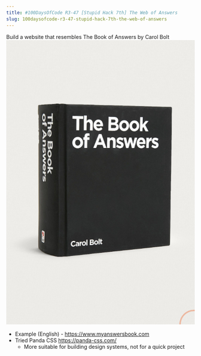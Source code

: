 ```yaml
---
title: #100DaysOfCode R3-47 [Stupid Hack 7th] The Web of Answers
slug: 100daysofcode-r3-47-stupid-hack-7th-the-web-of-answers
---
```


Build a website that resembles The Book of Answers by Carol Bolt ![](1-Projects/100DaysOfCode-R3/attachments/Pasted%20image%2020230624144351.png)

- Example (English) - https://www.myanswersbook.com
- Tried Panda CSS https://panda-css.com/
    - More suitable for building design systems, not for a quick project